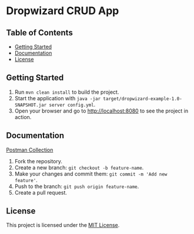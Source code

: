 # Dropwizard CRUD App

## Table of Contents

- [Getting Started](#getting-started)
- [Documentation](#documentation)
- [License](#license)

## Getting Started

1. Run `mvn clean install` to build the project.
2. Start the application with `java -jar target/dropwizard-example-1.0-SNAPSHOT.jar server config.yml`.
3. Open your browser and go to [http://localhost:8080](http://localhost:8080) to see the project in action.

## Documentation

[Postman Collection](https://lunar-astronaut-788342.postman.co/workspace/Team-Workspace~b8ca659d-0c4a-4117-845b-acb1644d976a/collection/18252587-47d1492f-d5f1-4d39-8e80-444eab414d4e?action=share&creator=18252587)



1. Fork the repository.
2. Create a new branch: `git checkout -b feature-name`.
3. Make your changes and commit them: `git commit -m 'Add new feature'`.
4. Push to the branch: `git push origin feature-name`.
5. Create a pull request.



## License

This project is licensed under the [MIT License](LICENSE).
